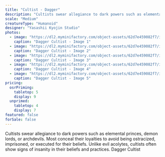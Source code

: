 ```yaml
---
title: "Cultist - Dagger"
description: "Cultists swear allegiance to dark powers such as elemental princes, demon lords, or archdevils. Most conceal their loyalties to avoid being ostracized, imprisoned, or executed for their beliefs. Unlike evil acolytes, cultists often show signs of insanity in their beliefs and practices. Dagger Cultist"
scale: "Medium"
creatureType: "Humanoid"
designer: "Yasashii Kyojin Studio"
photos:
  - image: "https://dl2.myminifactory.com/object-assets/62d7e459082f7/images/720X720-cultists-01-ps.jpg"
    caption: "Dagger Cultist - Image 1"
  - image: "https://dl2.myminifactory.com/object-assets/62d7e459082f7/images/720X720-cultist-dagger-2.jpg"
    caption: "Dagger Cultist - Image 2"
  - image: "https://dl2.myminifactory.com/object-assets/62d7e459082f7/images/720X720-cultist-dagger.jpg"
    caption: "Dagger Cultist - Image 3"
  - image: "https://dl2.myminifactory.com/object-assets/62d7e459082f7/images/720X720-cultist-dagger-3.jpg"
    caption: "Dagger Cultist - Image 4"
  - image: "https://dl2.myminifactory.com/object-assets/62d7e459082f7/images/720X720-cultists-01-c.jpg"
    caption: "Dagger Cultist - Image 5"
pricing:
  osrPriming:
    tabletop: 5
    display: 9
  unprimed:
    tabletop: 4
    display: 7
featured: false
forSale: false
---
```


Cultists swear allegiance to dark powers such as elemental princes, demon lords, or archdevils. Most conceal their loyalties to avoid being ostracized, imprisoned, or executed for their beliefs. Unlike evil acolytes, cultists often show signs of insanity in their beliefs and practices. Dagger Cultist
